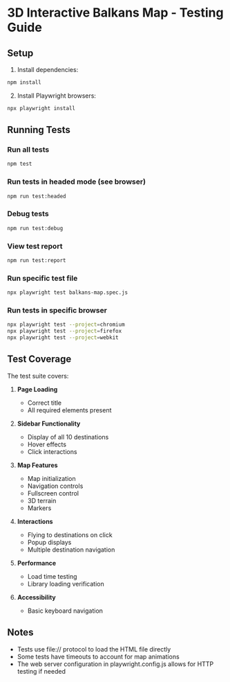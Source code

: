 # 3D Interactive Balkans Map - Testing Guide

## Setup

1. Install dependencies:
```bash
npm install
```

2. Install Playwright browsers:
```bash
npx playwright install
```

## Running Tests

### Run all tests
```bash
npm test
```

### Run tests in headed mode (see browser)
```bash
npm run test:headed
```

### Debug tests
```bash
npm run test:debug
```

### View test report
```bash
npm run test:report
```

### Run specific test file
```bash
npx playwright test balkans-map.spec.js
```

### Run tests in specific browser
```bash
npx playwright test --project=chromium
npx playwright test --project=firefox
npx playwright test --project=webkit
```

## Test Coverage

The test suite covers:

1. **Page Loading**
   - Correct title
   - All required elements present

2. **Sidebar Functionality**
   - Display of all 10 destinations
   - Hover effects
   - Click interactions

3. **Map Features**
   - Map initialization
   - Navigation controls
   - Fullscreen control
   - 3D terrain
   - Markers

4. **Interactions**
   - Flying to destinations on click
   - Popup displays
   - Multiple destination navigation

5. **Performance**
   - Load time testing
   - Library loading verification

6. **Accessibility**
   - Basic keyboard navigation

## Notes

- Tests use file:// protocol to load the HTML file directly
- Some tests have timeouts to account for map animations
- The web server configuration in playwright.config.js allows for HTTP testing if needed